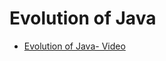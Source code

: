 # Evolution of Java
- [Evolution of Java- Video](https://drive.google.com/file/d/1HScS-NmgoiPCwVJDOpdfGBz1SESVGN7c/view?usp=drivesdk)
